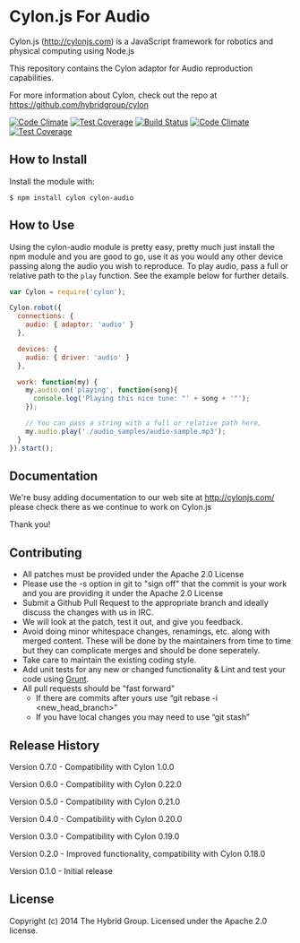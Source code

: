 # Cylon.js For Audio

Cylon.js (http://cylonjs.com) is a JavaScript framework for robotics and
physical computing using Node.js

This repository contains the Cylon adaptor for Audio reproduction capabilities.

For more information about Cylon, check out the repo at
https://github.com/hybridgroup/cylon

[![Code Climate](https://codeclimate.com/github/hybridgroup/cylon-audio/badges/gpa.svg)](https://codeclimate.com/github/hybridgroup/cylon-audio) [![Test Coverage](https://codeclimate.com/github/hybridgroup/cylon-audio/badges/coverage.svg)](https://codeclimate.com/github/hybridgroup/cylon-audio)
[![Build Status](https://secure.travis-ci.org/hybridgroup/cylon-audio.png?branch=master)](http://travis-ci.org/hybridgroup/cylon-audio) [![Code Climate](https://codeclimate.com/github/hybridgroup/cylon-audio/badges/gpa.svg)](https://codeclimate.com/github/hybridgroup/cylon-audio) [![Test Coverage](https://codeclimate.com/github/hybridgroup/cylon-audio/badges/coverage.svg)](https://codeclimate.com/github/hybridgroup/cylon-audio)

## How to Install

Install the module with:

    $ npm install cylon cylon-audio

## How to Use

Using the cylon-audio module is pretty easy, pretty much just install the npm module and you are good to go, use it as you would any other device passing along the audio you wish to reproduce. To play audio, pass a full or relative path to the `play` function.  See the example below for further details.

```javascript
var Cylon = require('cylon');

Cylon.robot({
  connections: {
    audio: { adaptor: 'audio' }
  },

  devices: {
    audio: { driver: 'audio' }
  },

  work: function(my) {
    my.audio.on('playing', function(song){
      console.log('Playing this nice tune: "' + song + '"');
    });

    // You can pass a string with a full or relative path here,
    my.audio.play('./audio_samples/audio-sample.mp3');
  }
}).start();
```

## Documentation

We're busy adding documentation to our web site at http://cylonjs.com/ please check there as we continue to work on Cylon.js

Thank you!

## Contributing

* All patches must be provided under the Apache 2.0 License
* Please use the -s option in git to "sign off" that the commit is your work and you are providing it under the Apache 2.0 License
* Submit a Github Pull Request to the appropriate branch and ideally discuss the changes with us in IRC.
* We will look at the patch, test it out, and give you feedback.
* Avoid doing minor whitespace changes, renamings, etc. along with merged content. These will be done by the maintainers from time to time but they can complicate merges and should be done seperately.
* Take care to maintain the existing coding style.
* Add unit tests for any new or changed functionality & Lint and test your code using [Grunt](http://gruntjs.com/).
* All pull requests should be "fast forward"
  * If there are commits after yours use “git rebase -i <new_head_branch>”
  * If you have local changes you may need to use “git stash”

## Release History

Version 0.7.0 - Compatibility with Cylon 1.0.0

Version 0.6.0 - Compatibility with Cylon 0.22.0

Version 0.5.0 - Compatibility with Cylon 0.21.0

Version 0.4.0 - Compatibility with Cylon 0.20.0

Version 0.3.0 - Compatibility with Cylon 0.19.0

Version 0.2.0 - Improved functionality, compatibility with Cylon 0.18.0

Version 0.1.0 - Initial release

## License

Copyright (c) 2014 The Hybrid Group. Licensed under the Apache 2.0 license.
